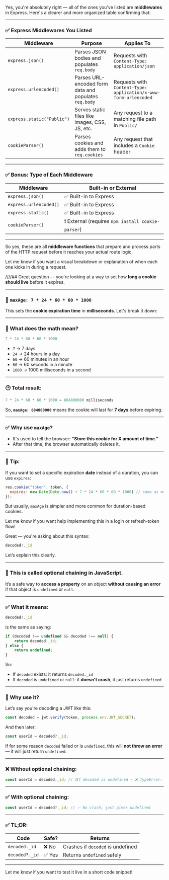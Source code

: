 Yes, you're absolutely right — all of the ones you've listed are **middlewares** in Express. Here's a clearer and more organized table confirming that:

---

### ✅ Express Middlewares You Listed

| **Middleware**             | **Purpose**                                           | **Applies To**                                                  |
| -------------------------- | ----------------------------------------------------- | --------------------------------------------------------------- |
| `express.json()`           | Parses JSON bodies and populates `req.body`           | Requests with `Content-Type: application/json`                  |
| `express.urlencoded()`     | Parses URL-encoded form data and populates `req.body` | Requests with `Content-Type: application/x-www-form-urlencoded` |
| `express.static("Public")` | Serves static files like images, CSS, JS, etc.        | Any request to a matching file path in `Public/`                |
| `cookieParser()`           | Parses cookies and adds them to `req.cookies`         | Any request that includes a `Cookie` header                     |

---

### ✅ Bonus: Type of Each Middleware

| Middleware             | Built-in or External                              |
| ---------------------- | ------------------------------------------------- |
| `express.json()`       | ✅ Built-in to Express                             |
| `express.urlencoded()` | ✅ Built-in to Express                             |
| `express.static()`     | ✅ Built-in to Express                             |
| `cookieParser()`       | ❗ External (requires `npm install cookie-parser`) |

---

So yes, these are all **middleware functions** that prepare and process parts of the HTTP request before it reaches your actual route logic.

Let me know if you want a visual breakdown or explanation of when each one kicks in during a request.







////##
Great question — you're looking at a way to set how **long a cookie should live** before it expires.

---

### 🍪 `maxAge: 7 * 24 * 60 * 60 * 1000`

This sets the **cookie expiration time** in **milliseconds**. Let's break it down:

---

### 🔢 What does the math mean?

```js
7 * 24 * 60 * 60 * 1000
```

* `7` → 7 days
* `24` → 24 hours in a day
* `60` → 60 minutes in an hour
* `60` → 60 seconds in a minute
* `1000` → 1000 milliseconds in a second

---

### 🕒 Total result:

```js
7 * 24 * 60 * 60 * 1000 = 604800000 milliseconds
```

So, **`maxAge: 604800000`** means the cookie will last for **7 days** before expiring.

---

### ✅ Why use `maxAge`?

* It's used to tell the browser: **"Store this cookie for X amount of time."**
* After that time, the browser automatically deletes it.

---

### 🧠 Tip:

If you want to set a specific expiration **date** instead of a duration, you can use `expires`:

```js
res.cookie("token", token, {
  expires: new Date(Date.now() + 7 * 24 * 60 * 60 * 1000) // same as maxAge, but with an exact timestamp
});
```

But usually, `maxAge` is simpler and more common for duration-based cookies.

Let me know if you want help implementing this in a login or refresh-token flow!






Great — you're asking about this syntax:

```js
decoded?._id
```

Let’s explain this clearly.

---

### 🧠 This is called **optional chaining** in JavaScript.

It’s a safe way to **access a property** on an object **without causing an error** if that object is `undefined` or `null`.

---

### ✅ What it means:

```js
decoded?._id
```

is the same as saying:

```js
if (decoded !== undefined && decoded !== null) {
    return decoded._id;
} else {
    return undefined;
}
```

So:

* If `decoded` exists: it returns `decoded._id`
* If `decoded` is `undefined` or `null`: it **doesn't crash**, it just returns `undefined`

---

### 🤔 Why use it?

Let’s say you're decoding a JWT like this:

```js
const decoded = jwt.verify(token, process.env.JWT_SECRET);
```

And then later:

```js
const userId = decoded?._id;
```

If for some reason `decoded` failed or is `undefined`, this will **not throw an error** — it will just return `undefined`.

---

### ❌ Without optional chaining:

```js
const userId = decoded._id; // ❗️If decoded is undefined → ❌ TypeError: Cannot read property '_id' of undefined
```

---

### ✅ With optional chaining:

```js
const userId = decoded?._id; // ✅ No crash; just gives undefined
```

---

### ✅ TL;DR:

| Code           | Safe? | Returns                           |
| -------------- | ----- | --------------------------------- |
| `decoded._id`  | ❌ No  | Crashes if `decoded` is undefined |
| `decoded?._id` | ✅ Yes | Returns `undefined` safely        |

---

Let me know if you want to test it live in a short code snippet!







